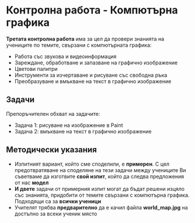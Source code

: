 # Контролна работа - Компютърна графика 

**Третата контролна работа** има за цел да провери знанията на учениците по темите, свързани с компютърната графика:
 - Работа със звукова и видеоинформация
 - Зареждане, обработване и запазване на графично изображение
 - Цветови палитри
 - Инструменти за изчертаване и рисуване със свободна ръка
 - Преобразуване и вмъкване на текст в графично изображение

## Задачи
Препоръчителен обхват на задачите:
 - Задача 1: рисуване на изображение в Paint
 - Задача 2: вмъкване на текст в графично изображение
 
## Методически указания
 - Изпитният вариант, който сме споделили, е **примерен**. С цел предотвратяване на споделяне на тези задачи между учениците Ви съветваме да изготвите **свой изпит**, който да следва предложения от нас **модел**
 - **И двете** задачи от примерния изпит могат да бъдат решени изцяло със знанията, придобити от темите свързани с компютърна графика. Подходящи са за **всички ученици**
 - Учителят трябва **предварително** да е качил файла **world_map.jpg** на достъпно за всеки ученик място
